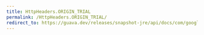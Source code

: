 ```yaml
---
title: HttpHeaders.ORIGIN_TRIAL
permalink: /HttpHeaders.ORIGIN_TRIAL/
redirect_to: https://guava.dev/releases/snapshot-jre/api/docs/com/google/common/net/HttpHeaders.html#ORIGIN_TRIAL
---
```

